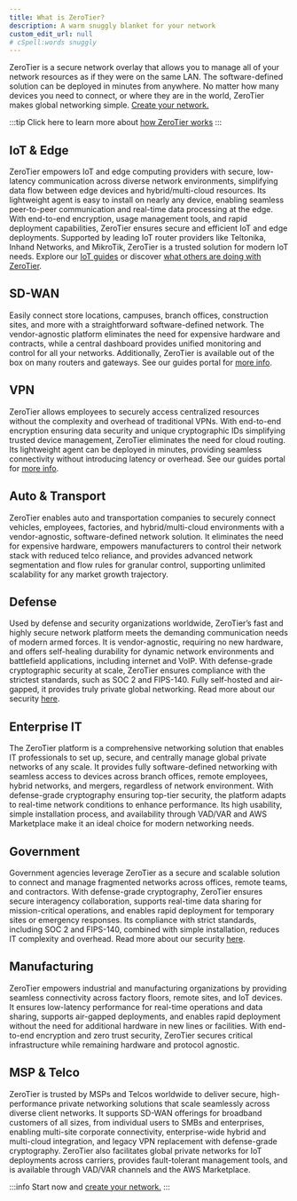 ```yaml
---
title: What is ZeroTier?
description: A warm snuggly blanket for your network
custom_edit_url: null
# cSpell:words snuggly
---
```


ZeroTier is a secure network overlay that allows you to manage all of your network resources as if they were on the same LAN. The software-defined solution can be deployed in minutes from anywhere. No matter how many devices you need to connect, or where they are in the world, ZeroTier makes global networking simple. [Create your network.](start.md)

:::tip
Click here to learn more about [how ZeroTier works](/zerotier)
:::

## IoT & Edge

ZeroTier empowers IoT and edge computing providers with secure, low-latency communication across diverse network environments, simplifying data flow between edge devices and hybrid/multi-cloud resources. Its lightweight agent is easy to install on nearly any device, enabling seamless peer-to-peer communication and real-time data processing at the edge. With end-to-end encryption, usage management tools, and rapid deployment capabilities, ZeroTier ensures secure and efficient IoT and edge deployments. Supported by leading IoT router providers like Teltonika, Inhand Networks, and MikroTik, ZeroTier is a trusted solution for modern IoT needs. Explore our [IoT guides](/iot) or discover [what others are doing with ZeroTier](/awesome.md).

## SD-WAN

Easily connect store locations, campuses, branch offices, construction sites, and more with a straightforward software-defined network. The vendor-agnostic platform eliminates the need for expensive hardware and contracts, while a central dashboard provides unified monitoring and control for all your networks. Additionally, ZeroTier is available out of the box on many routers and gateways. See our guides portal for [more info](/guides).

## VPN

ZeroTier allows employees to securely access centralized resources without the complexity and overhead of traditional VPNs. With end-to-end encryption ensuring data security and unique cryptographic IDs simplifying trusted device management, ZeroTier eliminates the need for cloud routing. Its lightweight agent can be deployed in minutes, providing seamless connectivity without introducing latency or overhead. See our guides portal for [more info](/guides).

## Auto & Transport

ZeroTier enables auto and transportation companies to securely connect vehicles, employees, factories, and hybrid/multi-cloud environments with a vendor-agnostic, software-defined network solution. It eliminates the need for expensive hardware, empowers manufacturers to control their network stack with reduced telco reliance, and provides advanced network segmentation and flow rules for granular control, supporting unlimited scalability for any market growth trajectory.

## Defense

Used by defense and security organizations worldwide, ZeroTier’s fast and highly secure network platform meets the demanding communication needs of modern armed forces. It is vendor-agnostic, requiring no new hardware, and offers self-healing durability for dynamic network environments and battlefield applications, including internet and VoIP. With defense-grade cryptographic security at scale, ZeroTier ensures compliance with the strictest standards, such as SOC 2 and FIPS-140. Fully self-hosted and air-gapped, it provides truly private global networking. Read more about our security [here](/security.md).

## Enterprise IT

The ZeroTier platform is a comprehensive networking solution that enables IT professionals to set up, secure, and centrally manage global private networks of any scale. It provides fully software-defined networking with seamless access to devices across branch offices, remote employees, hybrid networks, and mergers, regardless of network environment. With defense-grade cryptography ensuring top-tier security, the platform adapts to real-time network conditions to enhance performance. Its high usability, simple installation process, and availability through VAD/VAR and AWS Marketplace make it an ideal choice for modern networking needs.

## Government

Government agencies leverage ZeroTier as a secure and scalable solution to connect and manage fragmented networks across offices, remote teams, and contractors. With defense-grade cryptography, ZeroTier ensures secure interagency collaboration, supports real-time data sharing for mission-critical operations, and enables rapid deployment for temporary sites or emergency responses. Its compliance with strict standards, including SOC 2 and FIPS-140, combined with simple installation, reduces IT complexity and overhead. Read more about our security [here](/security.md).

## Manufacturing

ZeroTier empowers industrial and manufacturing organizations by providing seamless connectivity across factory floors, remote sites, and IoT devices. It ensures low-latency performance for real-time operations and data sharing, supports air-gapped deployments, and enables rapid deployment without the need for additional hardware in new lines or facilities. With end-to-end encryption and zero trust security, ZeroTier secures critical infrastructure while remaining hardware and protocol agnostic.

## MSP & Telco

ZeroTier is trusted by MSPs and Telcos worldwide to deliver secure, high-performance private networking solutions that scale seamlessly across diverse client networks. It supports SD-WAN offerings for broadband customers of all sizes, from individual users to SMBs and enterprises, enabling multi-site corporate connectivity, enterprise-wide hybrid and multi-cloud integration, and legacy VPN replacement with defense-grade cryptography. ZeroTier also facilitates global private networks for IoT deployments across carriers, provides fault-tolerant management tools, and is available through VAD/VAR channels and the AWS Marketplace.

:::info
Start now and [create your network.](start.md)
:::
